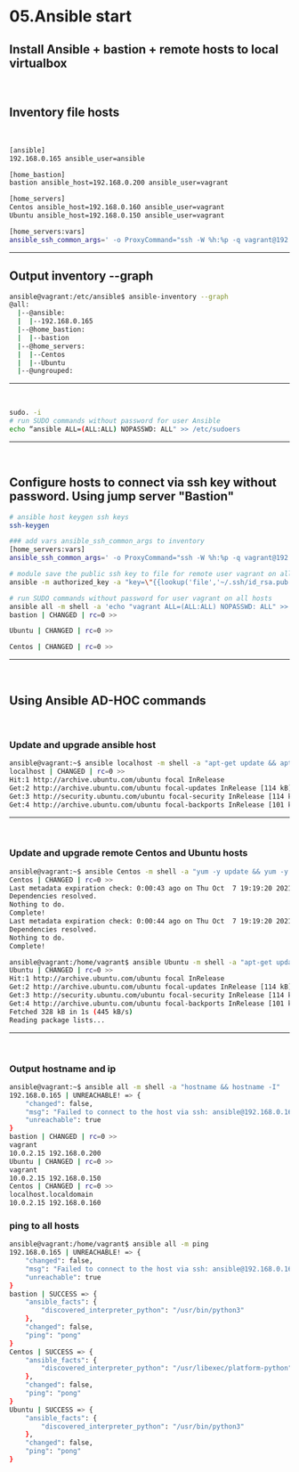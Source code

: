 # 05.Ansible start

## Install Ansible + bastion + remote hosts to local virtualbox
<br>


## Inventory file hosts
<br>

```bash
[ansible]
192.168.0.165 ansible_user=ansible

[home_bastion]
bastion ansible_host=192.168.0.200 ansible_user=vagrant

[home_servers]
Centos ansible_host=192.168.0.160 ansible_user=vagrant
Ubuntu ansible_host=192.168.0.150 ansible_user=vagrant

[home_servers:vars]
ansible_ssh_common_args=' -o ProxyCommand="ssh -W %h:%p -q vagrant@192.168.0.200"'
```
----------

## Output inventory --graph

```bash
ansible@vagrant:/etc/ansible$ ansible-inventory --graph
@all:
  |--@ansible:
  |  |--192.168.0.165
  |--@home_bastion:
  |  |--bastion
  |--@home_servers:
  |  |--Centos
  |  |--Ubuntu
  |--@ungrouped:
```

-----------
<br>

```bash
sudo. -i
# run SUDO commands without password for user Ansible
echo “ansible ALL=(ALL:ALL) NOPASSWD: ALL" >> /etc/sudoers
```

---------------
<br>

## Configure hosts to connect via ssh key without password. Using jump server "Bastion"
```bash
# ansible host keygen ssh keys
ssh-keygen
```


```bash
### add vars ansible_ssh_common_args to inventory 
[home_servers:vars]
ansible_ssh_common_args=' -o ProxyCommand="ssh -W %h:%p -q vagrant@192.168.0.200"'
```

```bash
# module save the public ssh key to file for remote user vagrant on all hosts
ansible -m authorized_key -a "key=\"{{lookup('file','~/.ssh/id_rsa.pub')}}\" user=vagrant" all

```

```bash
# run SUDO commands without password for user vagrant on all hosts
ansible all -m shell -a 'echo "vagrant ALL=(ALL:ALL) NOPASSWD: ALL" >> /etc/sudoers'
bastion | CHANGED | rc=0 >>

Ubuntu | CHANGED | rc=0 >>

Centos | CHANGED | rc=0 >>
```

-------------
<br>

##  Using Ansible AD-HOC commands 

<br>
  
  ### Update and upgrade ansible host
```bash 
ansible@vagrant:~$ ansible localhost -m shell -a "apt-get update && apt-get upgrade -yqq"
localhost | CHANGED | rc=0 >>
Hit:1 http://archive.ubuntu.com/ubuntu focal InRelease
Get:2 http://archive.ubuntu.com/ubuntu focal-updates InRelease [114 kB]
Get:3 http://security.ubuntu.com/ubuntu focal-security InRelease [114 kB]
Get:4 http://archive.ubuntu.com/ubuntu focal-backports InRelease [101 kB]
```



--------------
<br>

  ### Update and upgrade remote Centos and Ubuntu hosts
```bash
ansible@vagrant:~$ ansible Centos -m shell -a "yum -y update && yum -y upgrade"
Centos | CHANGED | rc=0 >>
Last metadata expiration check: 0:00:43 ago on Thu Oct  7 19:19:20 2021.
Dependencies resolved.
Nothing to do.
Complete!
Last metadata expiration check: 0:00:44 ago on Thu Oct  7 19:19:20 2021.
Dependencies resolved.
Nothing to do.
Complete!

```
```bash
ansible@vagrant:/home/vagrant$ ansible Ubuntu -m shell -a "apt-get update && apt-get upgrade -yqq"
Ubuntu | CHANGED | rc=0 >>
Hit:1 http://archive.ubuntu.com/ubuntu focal InRelease
Get:2 http://archive.ubuntu.com/ubuntu focal-updates InRelease [114 kB]
Get:3 http://security.ubuntu.com/ubuntu focal-security InRelease [114 kB]
Get:4 http://archive.ubuntu.com/ubuntu focal-backports InRelease [101 kB]
Fetched 328 kB in 1s (445 kB/s)
Reading package lists...
```

--------------
<br>

### Output hostname and ip 

```bash
ansible@vagrant:~$ ansible all -m shell -a "hostname && hostname -I"
192.168.0.165 | UNREACHABLE! => {
    "changed": false,
    "msg": "Failed to connect to the host via ssh: ansible@192.168.0.165: Permission denied (publickey,password).",
    "unreachable": true
}
bastion | CHANGED | rc=0 >>
vagrant
10.0.2.15 192.168.0.200 
Ubuntu | CHANGED | rc=0 >>
vagrant
10.0.2.15 192.168.0.150 
Centos | CHANGED | rc=0 >>
localhost.localdomain
10.0.2.15 192.168.0.160 

```

### ping to all hosts
```bash
ansible@vagrant:/home/vagrant$ ansible all -m ping
192.168.0.165 | UNREACHABLE! => {
    "changed": false,
    "msg": "Failed to connect to the host via ssh: ansible@192.168.0.165: Permission denied (publickey,password).",
    "unreachable": true
}
bastion | SUCCESS => {
    "ansible_facts": {
        "discovered_interpreter_python": "/usr/bin/python3"
    },
    "changed": false,
    "ping": "pong"
}
Centos | SUCCESS => {
    "ansible_facts": {
        "discovered_interpreter_python": "/usr/libexec/platform-python"
    },
    "changed": false,
    "ping": "pong"
}
Ubuntu | SUCCESS => {
    "ansible_facts": {
        "discovered_interpreter_python": "/usr/bin/python3"
    },
    "changed": false,
    "ping": "pong"
}

```